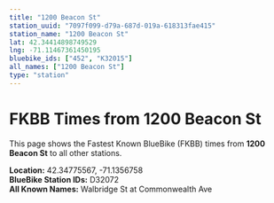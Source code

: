 ```yaml
---
title: "1200 Beacon St"
station_uuid: "7097f099-d79a-687d-019a-618313fae415"
station_name: "1200 Beacon St"
lat: 42.34414898749529
lng: -71.11467361450195
bluebike_ids: ["452", "K32015"]
all_names: ["1200 Beacon St"]
type: "station"
---
```


# FKBB Times from 1200 Beacon St

This page shows the Fastest Known BlueBike (FKBB) times from **1200 Beacon St** to all other stations.

**Location:** 42.34775567, -71.1356758  
**BlueBike Station IDs:** D32072  
**All Known Names:** Walbridge St at Commonwealth Ave

